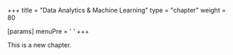 +++
title = "Data Analytics & Machine Learning"
type = "chapter"
weight = 80

[params]
  menuPre = '<i class="fa-solid fa-magnifying-glass-chart"></i> '
+++

This is a new chapter.